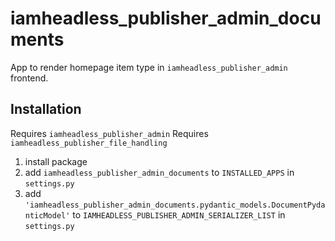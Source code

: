 # iamheadless_publisher_admin_documents

App to render homepage item type in `iamheadless_publisher_admin` frontend.

## Installation

Requires `iamheadless_publisher_admin`
Requires `iamheadless_publisher_file_handling`

1. install package
2. add `iamheadless_publisher_admin_documents` to `INSTALLED_APPS` in `settings.py`
3. add `'iamheadless_publisher_admin_documents.pydantic_models.DocumentPydanticModel'` to `IAMHEADLESS_PUBLISHER_ADMIN_SERIALIZER_LIST` in `settings.py`
